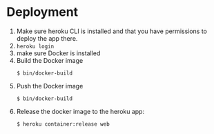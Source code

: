 # Deployment

1. Make sure heroku CLI is installed and that you have permissions to
   deploy the app there.
1. `heroku login`
1. make sure Docker is installed
1. Build the Docker image
    ```
    $ bin/docker-build
    ```
1. Push the Docker image
    ```
    $ bin/docker-build
    ```
1. Release the docker image to the heroku app:
    ```
    $ heroku container:release web
    ```